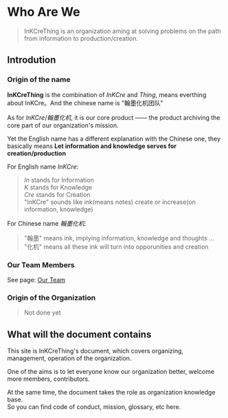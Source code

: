 # Who Are We  

> InKCreThing is an organization aming at solving problems on the path from information to production/creation.

## Introdution

### Origin of the name

**InKCreThing** is the combination of *InKCre* and *Thing*, means everthing about InKCre。And the chinese name is "翰墨化机团队"

As for *InKCre*/*翰墨化机*, it is our core product —— the product archiving the core part of our organization's mission.

Yet the English name has a different explanation with the Chinese one, they basically means **Let information and knowledge serves for creation/production**

For English name *InKCre*:
> *In* stands for Information \
> *K* stands for Knowledge \
> *Cre* stands for Creation \
> "InKCre" sounds like ink(means notes) create or increase(on information, knowledge)

For Chinese name *翰墨化机*:
> "翰墨" means ink, implying information, knowledge and thoughts ... \
> "化机" means all these ink will turn into opporunities and creation

### Our Team Members  

See page: [Our Team](./team.md)

### Origin of the Organization

> Not done yet

## What will the document contains

This site is InKCreThing's document, which covers organizing, management, operation of the organization.

One of the aims is to let everyone know our organization better, welcome more members, contributors.

At the same time, the document takes the role as organization knowledge base. \
So you can find code of conduct, mission, glossary, etc here.

